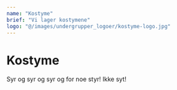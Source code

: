 ```yaml
---
name: "Kostyme"
brief: "Vi lager kostymene"
logo: "@/images/undergrupper_logoer/kostyme-logo.jpg"
---
```


# Kostyme

Syr og syr og syr og for noe styr! Ikke syt!
